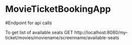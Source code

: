 # MovieTicketBookingApp

#Endpoint for api calls

To get list of available seats 
GET http://localhost:8080/my-ticket/movies/moviename/screenname/available-seats
